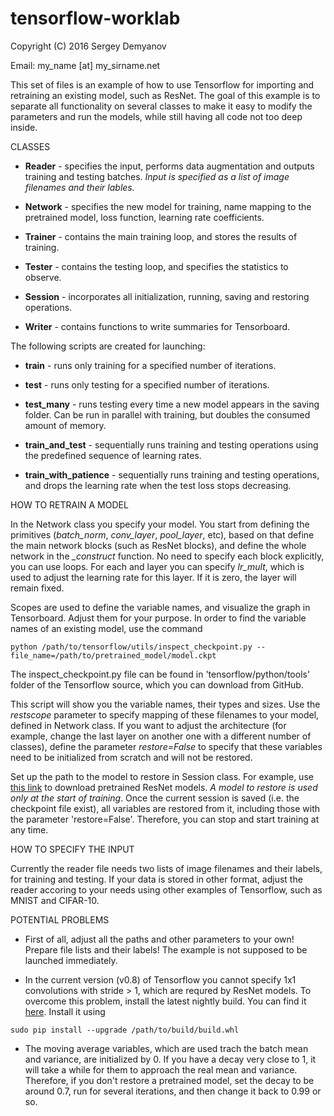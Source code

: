 # tensorflow-worklab
Copyright (C) 2016 Sergey Demyanov

Email: my_name [at] my_sirname.net

This set of files is an example of how to use Tensorflow for importing and retraining an existing model, such as ResNet. The goal of this example is to separate all functionality on several classes to make it easy to modify the parameters and run the models, while still having all code not too deep inside. 

CLASSES

- **Reader** - specifies the input, performs data augmentation and outputs training and testing batches. *Input is specified as a list of image filenames and their lables.*

- **Network** - specifies the new model for training, name mapping to the pretrained model, loss function, learning rate coefficients.

- **Trainer** - contains the main training loop, and stores the results of training.

- **Tester** - contains the testing loop, and specifies the statistics to observe.

- **Session** - incorporates all initialization, running, saving and restoring operations.

- **Writer** - contains functions to write summaries for Tensorboard.

The following scripts are created for launching:

- **train** - runs only training for a specified number of iterations.

- **test** - runs only testing for a specified number of iterations.

- **test_many** - runs testing every time a new model appears in the saving folder. Can be run in parallel with training, but doubles the consumed amount of memory.

- **train_and_test** - sequentially runs training and testing operations using the predefined sequence of learning rates.

- **train_with_patience** - sequentially runs training and testing operations, and drops the learning rate when the test loss stops decreasing.


HOW TO RETRAIN A MODEL

In the Network class you specify your model. You start from defining the primitives (*batch_norm*, *conv_layer*, *pool_layer*, etc), based on that define the main network blocks (such as ResNet blocks), and define the whole network in the *_construct* function. No need to specify each block explicitly, you can use loops. For each and layer you can specify *lr_mult*, which is used to adjust the learning rate for this layer. If it is zero, the layer will remain fixed. 

Scopes are used to define the variable names, and visualize the graph in Tensorboard. Adjust them for your purpose. In order to find the variable names of an existing model, use the command
```
python /path/to/tensorflow/utils/inspect_checkpoint.py --file_name=/path/to/pretrained_model/model.ckpt
```
The inspect_checkpoint.py file can be found in 'tensorflow/python/tools' folder of the Tensorflow source, which you can download from GitHub.

This script will show you the variable names, their types and sizes. Use the *restscope* parameter to specify mapping of these filenames to your model, defined in Network class. If you want to adjust the architecture (for example, change the last layer on another one with a different number of classes), define the parameter *restore=False* to specify that these variables need to be initialized from scratch and will not be restored.

Set up the path to the model to restore in Session class. For example, use [this link](https://raw.githubusercontent.com/ry/tensorflow-resnet/master/data/tensorflow-resnet-pretrained-20160509.tar.gz.torrent) to download pretrained ResNet models. *A model to restore is used only at the start of training*. Once the current session is saved (i.e. the checkpoint file exist), all variables are restored from it, including those with the parameter 'restore=False'. Therefore, you can stop and start training at any time.

HOW TO SPECIFY THE INPUT

Currently the reader file needs two lists of image filenames and their labels, for training and testing. If your data is stored in other format, adjust the reader accoring to your needs using other examples of Tensorflow, such as MNIST and CIFAR-10.

POTENTIAL PROBLEMS

- First of all, adjust all the paths and other parameters to your own! Prepare file lists and their labels! The example is not supposed to be launched immediately.

- In the current version (v0.8) of Tensorflow you cannot specify 1x1 convolutions with stride > 1, which are requred by ResNet models. To overcome this problem, install the latest nightly build. You can find it [here](ci.tensorflow.org/view/Nightly/job/nigntly-matrix-linux-gpu). Install it using
```
sudo pip install --upgrade /path/to/build/build.whl
```

- The moving average variables, which are used trach the batch mean and variance, are initialized by 0. If you have a decay very close to 1, it will take a while for them to approach the real mean and variance. Therefore, if you don't restore a pretrained model, set the decay to be around 0.7, run for several iterations, and then change it back to 0.99 or so.
